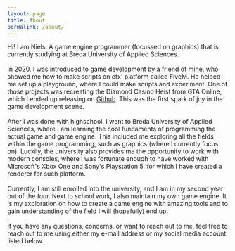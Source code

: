 ```yaml
---
layout: page
title: About
permalink: /about/
---
```


Hi! I am Niels. A game engine programmer (focussed on graphics) that is currently studying at Breda University of Applied Sciences.
<br>
<br>
In 2020, I was introduced to game development by a friend of mine, who showed me how to make scripts on cfx' platform called FiveM. He helped me set up a playground, where I could make scripts and experiment. One of those projects was recreating the Diamond Casino Heist from GTA Online, which I ended up releasing on [Github](). This was the first spark of joy in the game development scene. 
<br>
<br>
After I was done with highschool, I went to Breda University of Applied Sciences, where I am learning the cool fundaments of programming the actual game and game engine. This included me exploring all the fields within the game programming, such as graphics (where I currently focus on). Luckily, the university also provides me the opportunity to work with modern consoles, where I was fortunate enough to have worked with Microsoft's Xbox One and Sony's Playstation 5, for which I have created a renderer for such platform. 
<br> 
<br> 
Currently, I am still enrolled into the university, and I am in my second year out of the four. Next to school work, I also maintain my own game engine. It is my exploration on how to create a game engine with amazing tools and to gain understanding of the field I will (hopefully) end up.
<br>
<br>
If you have any questions, concerns, or want to reach out to me, feel free to reach out to me using either my e-mail address or my social media account listed below.
